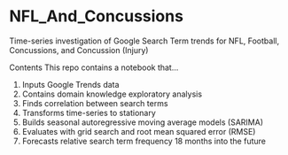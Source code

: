 # NFL_And_Concussions
Time-series investigation of Google Search Term trends for NFL, Football, Concussions, and Concussion (Injury)

Contents
This repo contains a notebook that...

1. Inputs Google Trends data
2. Contains domain knowledge exploratory analysis 
3. Finds correlation between search terms
4. Transforms time-series to stationary
5. Builds seasonal autoregressive moving average models (SARIMA)
6. Evaluates with grid search and root mean squared error (RMSE)
7. Forecasts relative search term frequency 18 months into the future
